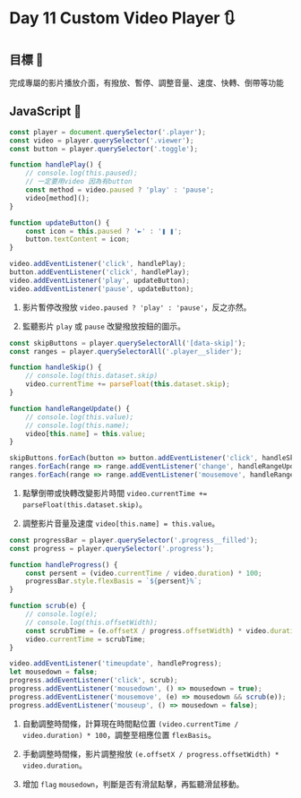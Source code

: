 # Day 11 Custom Video Player :arrows_clockwise:   

## 目標 :arrows_counterclockwise:  

完成專屬的影片播放介面，有撥放、暫停、調整音量、速度、快轉、倒帶等功能   

## JavaScript :art:  

```js
const player = document.querySelector('.player');
const video = player.querySelector('.viewer');
const button = player.querySelector('.toggle');

function handlePlay() {
    // console.log(this.paused);
    // 一定要用video 因為有button
    const method = video.paused ? 'play' : 'pause';
    video[method]();
}

function updateButton() {
    const icon = this.paused ? '►' : '❚ ❚';
    button.textContent = icon;
}

video.addEventListener('click', handlePlay);
button.addEventListener('click', handlePlay);
video.addEventListener('play', updateButton);
video.addEventListener('pause', updateButton);
```

1. 影片暫停改撥放 `video.paused ? 'play' : 'pause'`，反之亦然。  

2. 監聽影片 `play` 或 `pause` 改變撥放按鈕的圖示。  

```js
const skipButtons = player.querySelectorAll('[data-skip]');
const ranges = player.querySelectorAll('.player__slider');

function handleSkip() {
    // console.log(this.dataset.skip)
    video.currentTime += parseFloat(this.dataset.skip);
}

function handleRangeUpdate() {
    // console.log(this.value);
    // console.log(this.name);
    video[this.name] = this.value;
}

skipButtons.forEach(button => button.addEventListener('click', handleSkip));
ranges.forEach(range => range.addEventListener('change', handleRangeUpdate));
ranges.forEach(range => range.addEventListener('mousemove', handleRangeUpdate));
```

1. 點擊倒帶或快轉改變影片時間 `video.currentTime += parseFloat(this.dataset.skip)`。  

2. 調整影片音量及速度 `video[this.name] = this.value`。  

```js
const progressBar = player.querySelector('.progress__filled');
const progress = player.querySelector('.progress');

function handleProgress() {
    const persent = (video.currentTime / video.duration) * 100;
    progressBar.style.flexBasis = `${persent}%`;
}

function scrub(e) {
    // console.log(e);
    // console.log(this.offsetWidth);
    const scrubTime = (e.offsetX / progress.offsetWidth) * video.duration ;
    video.currentTime = scrubTime;
}

video.addEventListener('timeupdate', handleProgress);
let mousedown = false;
progress.addEventListener('click', scrub);
progress.addEventListener('mousedown', () => mousedown = true);
progress.addEventListener('mousemove', (e) => mousedown && scrub(e));
progress.addEventListener('mouseup', () => mousedown = false);
```

1. 自動調整時間條，計算現在時間點位置 `(video.currentTime / video.duration) * 100`，調整至相應位置 `flexBasis`。

2. 手動調整時間條，影片調整撥放 `(e.offsetX / progress.offsetWidth) * video.duration`。

3. 增加 `flag` `mousedown`，判斷是否有滑鼠點擊，再監聽滑鼠移動。
